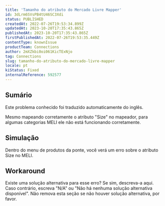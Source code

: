 ```yaml
---
title: 'Tamanho do atributo do Mercado Livre Mapper'
id: 3dLrm6SVsPB4tU46SC3Xdi
status: PUBLISHED
createdAt: 2022-07-26T19:53:34.899Z
updatedAt: 2023-10-20T17:35:43.865Z
publishedAt: 2023-10-20T17:35:43.865Z
firstPublishedAt: 2022-07-26T19:53:35.449Z
contentType: knownIssue
productTeam: Connections
author: 2mXZkbi0oi061KicTExNjo
tag: Connections
slug: tamanho-do-atributo-do-mercado-livre-mapper
locale: pt
kiStatus: Fixed
internalReference: 592577
---
```


## Sumário

<div class="alert alert-info">
  <p>Este problema conhecido foi traduzido automaticamente do inglês.</p>
</div>



Mesmo mapeando corretamente o atributo "Size" no mapeador, para algumas categorias MELI ele não está funcionando corretamente.

## Simulação



Dentro do menu de produtos da ponte, você verá um erro sobre o atributo Size no MELI.

## Workaround


Existe uma solução alternativa para esse erro? Se sim, descreva-a aqui. Caso contrário, escreva "N/A" ou "Não há nenhuma solução alternativa disponível". Não remova esta seção se não houver solução alternativa, por favor.






